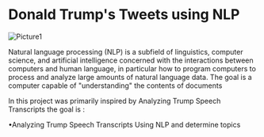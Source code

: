 #  Donald Trump's Tweets using NLP 
![Picture1](https://user-images.githubusercontent.com/72619886/141293782-d574ea0f-f924-490f-8394-15714945448f.jpg)

Natural language processing (NLP) is a subfield of linguistics, computer science, and artificial intelligence concerned with the interactions between computers and human language, in particular how to program computers to process and analyze large amounts of natural language data. The goal is a computer capable of "understanding" the contents of documents 

In this project was primarily inspired by Analyzing Trump Speech Transcripts the goal is :

•Analyzing Trump Speech Transcripts Using NLP and determine topics


